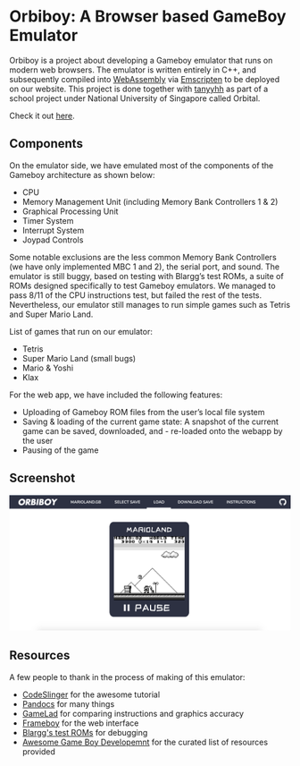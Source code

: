 # Orbiboy: A Browser based GameBoy Emulator
Orbiboy is a project about developing a Gameboy emulator that runs on modern web browsers. The emulator is written entirely in C++, and subsequently compiled into [WebAssembly](https://webassembly.org/) via [Emscripten](https://github.com/emscripten-core/emscripten) to be deployed on our website. This project is done together with [tanyyhh](https://github.com/tanyyhh) as part of a school project under National University of Singapore called Orbital.

Check it out [here](https://ybchen97.github.io/orbiboy/).

## Components
On the emulator side, we have emulated most of the components of the Gameboy architecture as shown below:
- CPU
- Memory Management Unit (including Memory Bank Controllers 1 & 2)
- Graphical Processing Unit
- Timer System
- Interrupt System
- Joypad Controls

Some notable exclusions are the less common Memory Bank Controllers (we have only implemented MBC 1 and 2), the serial port, and sound. The emulator is still buggy, based on testing with Blargg’s test ROMs, a suite of ROMs designed specifically to test Gameboy emulators. We managed to pass 8/11 of the CPU instructions test, but failed the rest of the tests. Nevertheless, our emulator still manages to run simple games such as Tetris and Super Mario Land. 

List of games that run on our emulator:
- Tetris
- Super Mario Land (small bugs)
- Mario & Yoshi
- Klax

For the web app, we have included the following features:
- Uploading of Gameboy ROM files from the user’s local file system
- Saving & loading of the current game state: A snapshot of the current game can be saved, downloaded, and - re-loaded onto the webapp by the user
- Pausing of the game

## Screenshot
![Super Mario Land](images/screenshot.png)

## Resources
A few people to thank in the process of making of this emulator:
- [CodeSlinger](http://www.codeslinger.co.uk/pages/projects/gameboy.html) for the awesome tutorial
- [Pandocs](http://gbdev.gg8.se/wiki/articles/Pan_Docs) for many things
- [GameLad](https://github.com/Dooskington/GameLad) for comparing instructions and graphics accuracy
- [Frameboy](https://github.com/CQCumbers/frame_boy) for the web interface
- [Blargg's test ROMs](https://github.com/retrio/gb-test-roms) for debugging
- [Awesome Game Boy Developemnt](https://github.com/gbdev/awesome-gbdev) for the curated list of resources provided